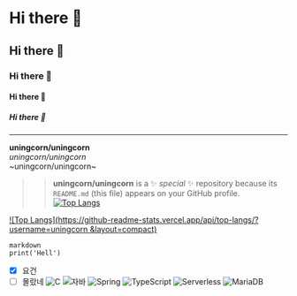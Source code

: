 # Hi there 👋
## Hi there 👋
### Hi there 👋
#### Hi there 👋
##### Hi there 👋
---
**uningcorn/uningcorn**   
*uningcorn/uningcorn*   
~uningcorn/uningcorn~   
>>**uningcorn/uningcorn** is a ✨ _special_ ✨ repository because its `README.md` (this file) appears on your GitHub profile.
[![Top Langs](https://github-readme-stats.vercel.app/api/top-langs/?username=uningcorn)](https://github.com/uningcorn/github-readme-stats)

[![Top Langs](https://github-readme-stats.vercel.app/api/top-langs/?username=uningcorn &layout=compact)](https://github.com/uningcorn/github-readme-stats)
```
markdown
print('Hell')
```
- [x] 요건
- [ ] 몰랐네
![C](https://img.shields.io/badge/-C-123456?style=flat-square&logo=C&logoColor=black)
![자바](https://img.shields.io/badge/-자바-007396?style=flat&logo=Java&logoColor=ffffff)
![Spring](https://img.shields.io/badge/-Spring-6DB33F?style=for-the-badge&logo=Spring&logoColor=white)
![TypeScript](https://img.shields.io/badge/-TypeScript-3178C6?style=flat-square&logo=TypeScript&logoColor=white)
![Serverless](https://img.shields.io/badge/-Serverless-FD5750?style=flat-square&logo=Serverless&logoColor=magenta)
![MariaDB](https://img.shields.io/badge/-MariaDB-1F305F?style=flat-square&logo=mariadb&logoColor=white)
